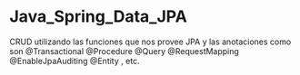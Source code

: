 # Java_Spring_Data_JPA
CRUD utilizando las funciones que nos provee JPA y las anotaciones como son  @Transactional @Procedure @Query @RequestMapping @EnableJpaAuditing @Entity , etc.
